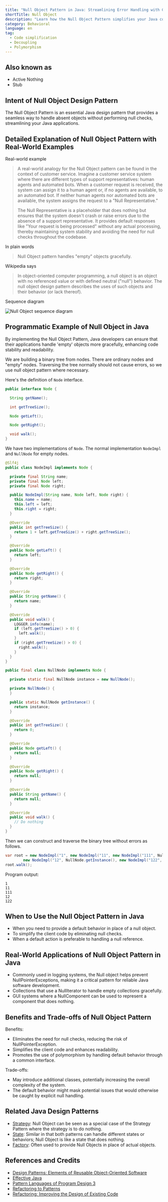 ```yaml
---
title: "Null Object Pattern in Java: Streamlining Error Handling with Graceful Defaults"
shortTitle: Null Object
description: "Learn how the Null Object Pattern simplifies your Java code by handling null references effectively. Discover its implementation, advantages, and practical use cases."
category: Behavioral
language: en
tag:
  - Code simplification
  - Decoupling
  - Polymorphism
---
```


## Also known as

* Active Nothing
* Stub

## Intent of Null Object Design Pattern

The Null Object Pattern is an essential Java design pattern that provides a seamless way to handle absent objects without performing null checks, streamlining your Java applications.

## Detailed Explanation of Null Object Pattern with Real-World Examples

Real-world example

> A real-world analogy for the Null Object pattern can be found in the context of customer service. Imagine a customer service system where there are different types of support representatives: human agents and automated bots. When a customer request is received, the system can assign it to a human agent or, if no agents are available, to an automated bot. If neither human agents nor automated bots are available, the system assigns the request to a "Null Representative."
>
> The Null Representative is a placeholder that does nothing but ensures that the system doesn't crash or raise errors due to the absence of a support representative. It provides default responses like "Your request is being processed" without any actual processing, thereby maintaining system stability and avoiding the need for null checks throughout the codebase.       

In plain words

> Null Object pattern handles "empty" objects gracefully.   

Wikipedia says

> In object-oriented computer programming, a null object is an object with no referenced value or with defined neutral ("null") behavior. The null object design pattern describes the uses of such objects and their behavior (or lack thereof).

Sequence diagram

![Null Object sequence diagram](./etc/null-object-sequence-diagram.png)

## Programmatic Example of Null Object in Java

By implementing the Null Object Pattern, Java developers can ensure that their applications handle 'empty' objects more gracefully, enhancing code stability and readability.

We are building a binary tree from nodes. There are ordinary nodes and "empty" nodes. Traversing the tree normally should not cause errors, so we use null object pattern where necessary.

Here's the definition of `Node` interface.

```java
public interface Node {

  String getName();

  int getTreeSize();

  Node getLeft();

  Node getRight();

  void walk();
}
```

We have two implementations of `Node`. The normal implementation `NodeImpl` and `NullNode` for empty nodes.

```java
@Slf4j
public class NodeImpl implements Node {

  private final String name;
  private final Node left;
  private final Node right;

  public NodeImpl(String name, Node left, Node right) {
    this.name = name;
    this.left = left;
    this.right = right;
  }

  @Override
  public int getTreeSize() {
    return 1 + left.getTreeSize() + right.getTreeSize();
  }

  @Override
  public Node getLeft() {
    return left;
  }

  @Override
  public Node getRight() {
    return right;
  }

  @Override
  public String getName() {
    return name;
  }

  @Override
  public void walk() {
    LOGGER.info(name);
    if (left.getTreeSize() > 0) {
      left.walk();
    }
    if (right.getTreeSize() > 0) {
      right.walk();
    }
  }
}

public final class NullNode implements Node {

  private static final NullNode instance = new NullNode();

  private NullNode() {
  }

  public static NullNode getInstance() {
    return instance;
  }

  @Override
  public int getTreeSize() {
    return 0;
  }

  @Override
  public Node getLeft() {
    return null;
  }

  @Override
  public Node getRight() {
    return null;
  }

  @Override
  public String getName() {
    return null;
  }

  @Override
  public void walk() {
    // Do nothing
  }
}
```

Then we can construct and traverse the binary tree without errors as follows.

```java
var root = new NodeImpl("1", new NodeImpl("11", new NodeImpl("111", NullNode.getInstance(), NullNode.getInstance()), NullNode.getInstance()),
        new NodeImpl("12", NullNode.getInstance(), new NodeImpl("122", NullNode.getInstance(), NullNode.getInstance())));
root.walk();
```

Program output:

```
1
11
111
12
122
```

## When to Use the Null Object Pattern in Java

* When you need to provide a default behavior in place of a null object.
* To simplify the client code by eliminating null checks.
* When a default action is preferable to handling a null reference.

## Real-World Applications of Null Object Pattern in Java

* Commonly used in logging systems, the Null object helps prevent NullPointerExceptions, making it a critical pattern for reliable Java software development.
* Collections that use a NullIterator to handle empty collections gracefully.
* GUI systems where a NullComponent can be used to represent a component that does nothing.

## Benefits and Trade-offs of Null Object Pattern

Benefits:

* Eliminates the need for null checks, reducing the risk of NullPointerException.
* Simplifies the client code and enhances readability.
* Promotes the use of polymorphism by handling default behavior through a common interface.

Trade-offs:

* May introduce additional classes, potentially increasing the overall complexity of the system.
* The default behavior might mask potential issues that would otherwise be caught by explicit null handling.

## Related Java Design Patterns

* [Strategy](https://java-design-patterns.com/patterns/strategy/): Null Object can be seen as a special case of the Strategy Pattern where the strategy is to do nothing.
* [State](https://java-design-patterns.com/patterns/state/): Similar in that both patterns can handle different states or behaviors; Null Object is like a state that does nothing.
* [Factory](https://java-design-patterns.com/patterns/factory/): Often used to provide Null Objects in place of actual objects.

## References and Credits

* [Design Patterns: Elements of Reusable Object-Oriented Software](https://amzn.to/3w0pvKI)
* [Effective Java](https://amzn.to/4cGk2Jz)
* [Pattern Languages of Program Design 3](https://amzn.to/3UZkRF6)
* [Refactoring to Patterns](https://amzn.to/3VOO4F5)
* [Refactoring: Improving the Design of Existing Code](https://amzn.to/3UJ7etA)

